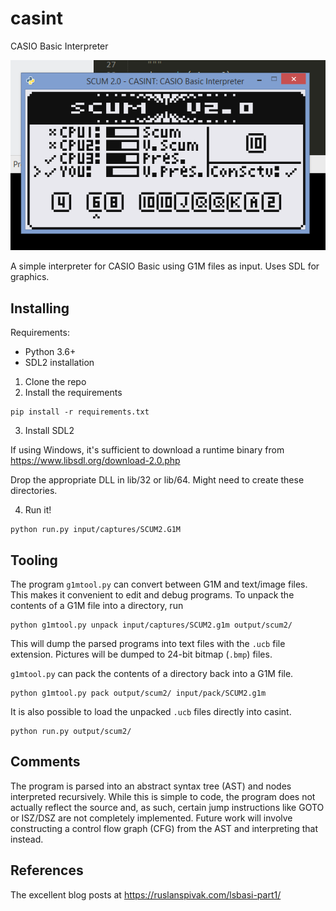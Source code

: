 # casint
CASIO Basic Interpreter

![Demo of input/captures/SCUM2.g1m](doc/demo_scum2.png)

A simple interpreter for CASIO Basic using G1M files as input. Uses SDL for graphics.

## Installing

Requirements:
* Python 3.6+
* SDL2 installation

1. Clone the repo
2. Install the requirements

```
pip install -r requirements.txt
```

3. Install SDL2

If using Windows, it's sufficient to download a runtime binary from https://www.libsdl.org/download-2.0.php

Drop the appropriate DLL in lib/32 or lib/64. Might need to create these directories.

4. Run it!

```
python run.py input/captures/SCUM2.G1M
```

## Tooling

The program `g1mtool.py` can convert between G1M and text/image files. This makes it convenient to edit and debug programs. To unpack the contents of a G1M file into a directory, run

```
python g1mtool.py unpack input/captures/SCUM2.g1m output/scum2/
```

This will dump the parsed programs into text files with the `.ucb` file extension. Pictures will be dumped to 24-bit bitmap (`.bmp`) files.

`g1mtool.py` can pack the contents of a directory back into a G1M file.

```
python g1mtool.py pack output/scum2/ input/pack/SCUM2.g1m
```

It is also possible to load the unpacked `.ucb` files directly into casint.

```
python run.py output/scum2/
```

## Comments

The program is parsed into an abstract syntax tree (AST) and nodes interpreted recursively. While this is simple to code, the program does not actually reflect the source and, as such, certain jump instructions like GOTO or ISZ/DSZ are not completely implemented.
Future work will involve constructing a control flow graph (CFG) from the AST and interpreting that instead.

## References

The excellent blog posts at https://ruslanspivak.com/lsbasi-part1/
